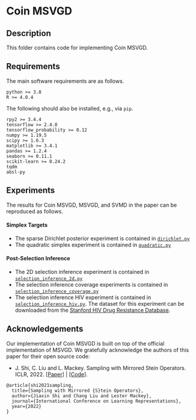 # Coin MSVGD

## Description

This folder contains code for implementing Coin MSVGD.

## Requirements
The main software requirements are as follows.
```
python >= 3.8
R >= 4.0.4 
```

The following should also be installed, e.g., via `pip`.
```
rpy2 >= 3.4.4
tensorflow >= 2.4.0
tensorflow_probability >= 0.12
numpy >= 1.19.5
scipy >= 1.6.3
matplotlib >= 3.4.1
pandas >= 1.2.4
seaborn >= 0.11.1
scikit-learn >= 0.24.2
tqdm
absl-py
```

## Experiments
The results for Coin MSVGD, MSVGD, and SVMD in the paper can be 
reproduced as follows.

#### Simplex Targets

* The sparse Dirichlet posterior experiment is contained in [`dirichlet.py`](https://github.com/louissharrock/constrained-coin-sampling/blob/main/coin-msvgd/dirichlet.py)
* The quadratic simplex experiment is contained in [`quadratic.py`](https://github.com/louissharrock/constrained-coin-sampling/blob/main/coin-msvgd/quadratic.py)

#### Post-Selection Inference

* The 2D selection inference experiment is contained in [`selection_inference_2d.py`](https://github.com/louissharrock/constrained-coin-sampling/blob/main/coin-msvgd/selection_inference_2d.py)
* The selection inference coverage experiments is contained in [`selection_inference_coverage.py`](https://github.com/louissharrock/constrained-coin-sampling/blob/main/coin-msvgd/selection_inference_coverage.py)
* The selection inference HIV experiment is contained in [`selection_inference_hiv.py`](https://github.com/louissharrock/constrained-coin-sampling/blob/main/coin-msvgd/selection_inference_hiv.py). The dataset for this experiment can be downloaded from the [Stanford HIV Drug Resistance Database](http://hivdb.stanford.edu/pages/published_analysis/genophenoPNAS2006/DATA/NRTI_DATA.txt).

## Acknowledgements

Our implementation of Coin MSVGD is built on top of the official 
implementation of MSVGD. We gratefully acknowledge the authors
of this paper for their open source code:
* J. Shi, C. Liu and L. Mackey. Sampling with Mirrored Stein Operators. ICLR, 2022. [[Paper](https://arxiv.org/abs/2106.12506)] | [[Code](https://github.com/thjashin/mirror-stein-samplers)].

```
@article{shi2021sampling,
  title={Sampling with Mirrored {S}tein Operators}, 
  author={Jiaxin Shi and Chang Liu and Lester Mackey},
  journal={International Conference on Learning Representations},
  year={2022}
}
```


